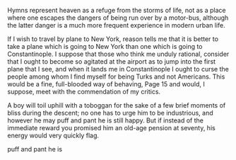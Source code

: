Hymns represent heaven as a refuge from the storms of life, not as a place where one escapes the dangers of being run over by a motor-bus, although the latter danger is a much more frequent experience in modern urban life.


If I wish to travel by plane to New York, reason tells me that it is better to take a plane which is going to New York than one which is going to Constantinople. I suppose that those who think me unduly rational, consider that I ought to become so agitated at the airport as to jump into the first plane that I see, and when it lands me in Constantinople I ought to curse the people among whom I find myself for being Turks and not Americans. This would be a fine, full-blooded way of behaving, Page 15 and would, I suppose, meet with the commendation of my critics.


A boy will toil uphill with a toboggan for the sake of a few brief moments of bliss during the descent; no one has to urge him to be industrious, and however he may puff and pant he is still happy. But if instead of the immediate reward you promised him an old-age pension at seventy, his energy would very quickly flag.


puff and pant he is


